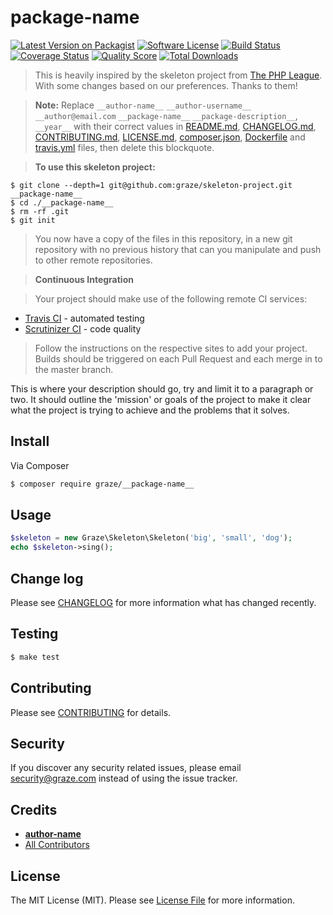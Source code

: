 # __package-name__

[![Latest Version on Packagist](https://img.shields.io/packagist/v/graze/__package-name__.svg?style=flat-square)](https://packagist.org/packages/graze/__package-name__)
[![Software License](https://img.shields.io/badge/license-MIT-brightgreen.svg?style=flat-square)](LICENSE.md)
[![Build Status](https://img.shields.io/travis/graze/__package-name__/master.svg?style=flat-square)](https://travis-ci.org/graze/__package-name__)
[![Coverage Status](https://img.shields.io/scrutinizer/coverage/g/graze/__package-name__.svg?style=flat-square)](https://scrutinizer-ci.com/g/graze/__package-name__/code-structure)
[![Quality Score](https://img.shields.io/scrutinizer/g/graze/__package-name__.svg?style=flat-square)](https://scrutinizer-ci.com/g/graze/__package-name__)
[![Total Downloads](https://img.shields.io/packagist/dt/graze/__package-name__.svg?style=flat-square)](https://packagist.org/packages/graze/__package-name__)

>This is heavily inspired by the skeleton project from [The PHP League](https://github.com/thephpleague/skeleton). With some changes based on our preferences. Thanks to them!

>**Note:** Replace `__author-name__` `__author-username__` `__author@email.com` `__package-name__` `__package-description__`, `__year__` with their correct values in [README.md](README.md), [CHANGELOG.md](CHANGELOG.md), [CONTRIBUTING.md](CONTRIBUTING.md), [LICENSE.md](LICENSE.md), [composer.json](composer.json), [Dockerfile](Dockerfile) and [travis.yml](.travis.yml) files, then delete this blockquote.

>**To use this skeleton project:**
```shell
$ git clone --depth=1 git@github.com:graze/skeleton-project.git __package-name__
$ cd ./__package-name__
$ rm -rf .git
$ git init
```

>You now have a copy of the files in this repository, in a new git repository with no previous history that can you manipulate and push to other remote repositories.

>**Continuous Integration**

>Your project should make use of the following remote CI services:
- [Travis CI](https://travis-ci.org/graze/) - automated testing
- [Scrutinizer CI](https://scrutinizer-ci.com/organizations/graze/repositories) - code quality

>Follow the instructions on the respective sites to add your project. Builds should be triggered on each Pull Request and each merge in to the master branch.

This is where your description should go, try and limit it to a paragraph or two. It should outline the 'mission' or goals of the project
to make it clear what the project is trying to achieve and the problems that it solves.

## Install

Via Composer

``` bash
$ composer require graze/__package-name__
```

## Usage

``` php
$skeleton = new Graze\Skeleton\Skeleton('big', 'small', 'dog');
echo $skeleton->sing();
```

## Change log

Please see [CHANGELOG](CHANGELOG.md) for more information what has changed recently.

## Testing

``` bash
$ make test
```

## Contributing

Please see [CONTRIBUTING](CONTRIBUTING.md) for details.

## Security

If you discover any security related issues, please email security@graze.com instead of using the issue tracker.

## Credits

- [__author-name__](https://github.com/__author-username__)
- [All Contributors](../../contributors)

## License

The MIT License (MIT). Please see [License File](LICENSE.md) for more information.

